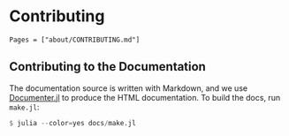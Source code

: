 # Contributing

```@contents
Pages = ["about/CONTRIBUTING.md"]
```

## Contributing to the Documentation

The documentation source is written with Markdown, and we use
[Documenter.jl](https://github.com/JuliaDocs/Documenter.jl) to produce the HTML
documentation. To build the docs, run `make.jl`:

```julia
$ julia --color=yes docs/make.jl
```
